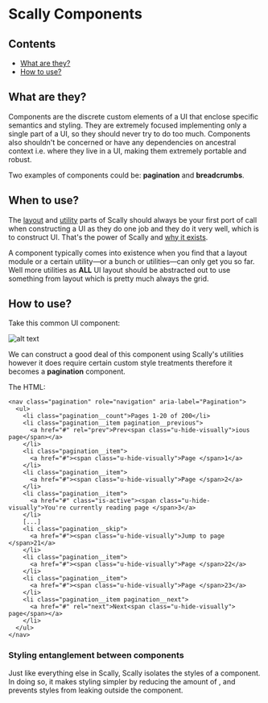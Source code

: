 # Scally Components




## Contents

- [What are they?](#what-are-they)
- [How to use?](#how-to-use)




## What are they?

Components are the discrete custom elements of a UI that enclose specific semantics and styling. They are extremely focused implementing only a single part of a UI, so they should never try to do too much. Components also shouldn't be concerned or have any dependencies on ancestral context i.e. where they live in a UI, making them extremely portable and robust.

Two examples of components could be: **pagination** and **breadcrumbs**.




## When to use?

The [layout](layout/README.md) and [utility](Utilities/README.md) parts of Scally should always be your first port of call when constructing a UI as they do one job and they do it very well, which is to construct UI. That's the power of Scally and [why it exists](https://github.com/westfieldlabs/scally#what-is-scally).

A component typically comes into existence when you find that a layout module or a certain utility—or a bunch or utilities—can only get you so far. Well more utilities as **ALL** UI layout should be abstracted out to use something from layout which is pretty much always the grid.




## How to use?

Take this common UI component:

![alt text](https://s3.amazonaws.com/uploads.hipchat.com/33649/339750/pe5iBm20LpLADVn/Screen%20Shot%202014-11-17%20at%2010.51.26%20am.png "A Scally pagination component")

We can construct a good deal of this component using Scally's utilities however it does require certain custom style treatments therefore it becomes a **pagination** component.

The HTML:

```
<nav class="pagination" role="navigation" aria-label="Pagination">
  <ul>
    <li class="pagination__count">Pages 1-20 of 200</li>
    <li class="pagination__item pagination__previous">
      <a href="#" rel="prev">Prev<span class="u-hide-visually">ious page</span></a>
    </li>
    <li class="pagination__item">
      <a href="#"><span class="u-hide-visually">Page </span>1</a>
    </li>
    <li class="pagination__item">
      <a href="#"><span class="u-hide-visually">Page </span>2</a>
    </li>
    <li class="pagination__item">
      <a href="#" class="is-active"><span class="u-hide-visually">You're currently reading page </span>3</a>
    </li>
    [...]
    <li class="pagination__skip">
      <a href="#"><span class="u-hide-visually">Jump to page </span>21</a>
    </li>
    <li class="pagination__item">
      <a href="#"><span class="u-hide-visually">Page </span>22</a>
    </li>
    <li class="pagination__item">
      <a href="#"><span class="u-hide-visually">Page </span>23</a>
    </li>
    <li class="pagination__item pagination__next">
      <a href="#" rel="next">Next<span class="u-hide-visually"> page</span></a>
    </li>
  </ul>
</nav>
```


### Styling entanglement between components

Just like everything else in Scally, Scally isolates the styles of a component. In doing so, it makes styling simpler by reducing the amount of , and prevents styles from leaking outside the component.
